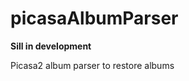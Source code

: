 picasaAlbumParser
=================

**Sill in development**


Picasa2 album parser to restore albums
